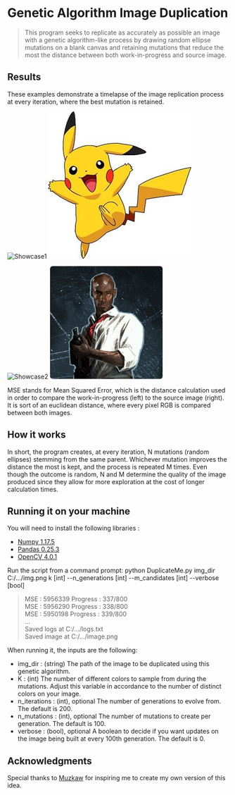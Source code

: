 # Genetic Algorithm Image Duplication

> This program seeks to replicate as accurately as possible an image with a genetic algorithm-like process by drawing random ellipse mutations on a blank canvas and retaining mutations that reduce the most the distance between both work-in-progress and source image. 

## Results 
These examples demonstrate a timelapse of the image replication process at every iteration, where the best mutation is retained. 

![Showcase1](/Assets/header_animated.gif) ![source1](/Assets/pika_source.jpg)  

![Showcase2](/Assets/header_animated_2.gif) ![source2](/Assets/louis_source.png) 

MSE stands for Mean Squared Error, which is the distance calculation used in order to compare the work-in-progress (left) to the source image (right). It is sort of an euclidean distance, where every pixel RGB is compared between both images. 

## How it works

In short, the program creates, at every iteration, N mutations (random ellipses) stemming from the same parent. Whichever mutation improves the distance the most is kept, and the process is repeated M times. Even though the outcome is random, N and M determine the quality of the image produced since they allow for more exploration at the cost of longer calculation times. 

## Running it on your machine

You will need to install the following libraries :
- [Numpy 1.17.5](https://anaconda.org/conda-forge/numpy)
- [Pandas 0.25.3](https://anaconda.org/conda-forge/pandas)
- [OpenCV 4.0.1](https://anaconda.org/anaconda/opencv)

Run the script from a command prompt: 
python DuplicateMe.py img_dir  C:/.../img.png k [int] --n_generations [int] --m_candidates [int] --verbose [bool]
> MSE : 5956339 	 Progress : 337/800 \
> MSE : 5956290 	 Progress : 338/800 \
> MSE : 5950198 	 Progress : 339/800 \
> ... \
> Saved logs at C:/.../logs.txt \
> Saved image at C:/.../image.png 

When running it, the inputs are the following: 
- img_dir : (string) 
The path of the image to be duplicated using this genetic algorithm. 
- K : (int)
The number of different colors to sample from during the mutations. Adjust this variable in accordance to the number of distinct colors on your image. 
- n_iterations : (int), optional
The number of generations to evolve from. The default is 200.
- n_mutations : (int), optional
The number of mutations to create per generation. The default is 100.
- verbose : (bool), optional
A boolean to decide if you want updates on the image being built at every 100th generation. The default is 0. 

## Acknowledgments

Special thanks to [Muzkaw](https://youtu.be/LrEvoKI07Ww?t=25) for inspiring me to create my own version of this idea. 
